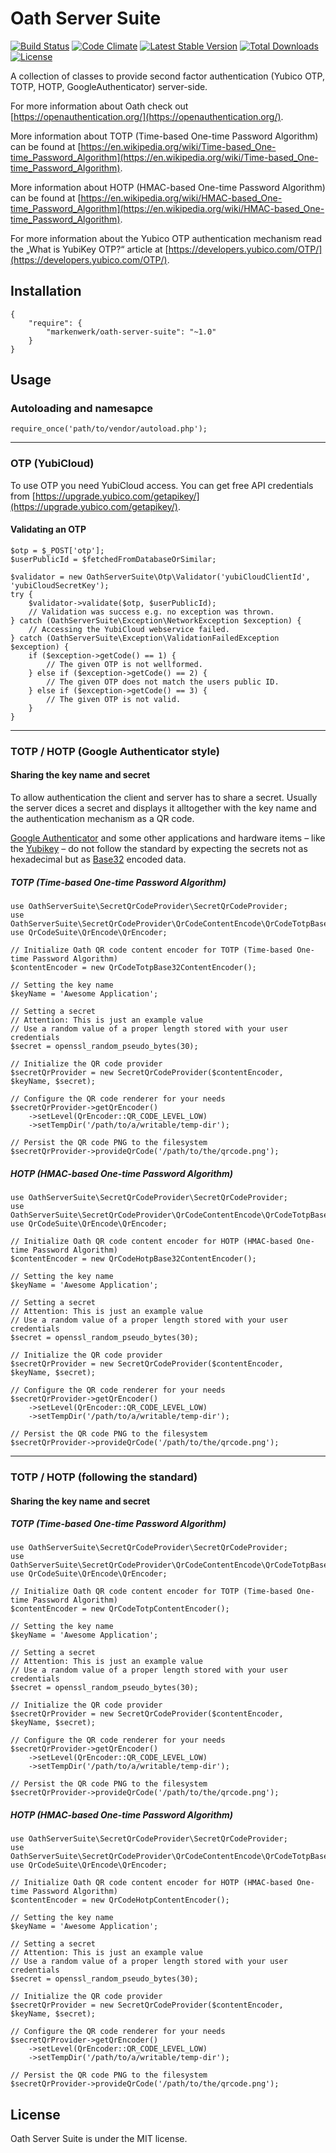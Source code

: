 # Oath Server Suite

[![Build Status](https://travis-ci.org/markenwerk/php-oath-server-suite.svg?branch=master)](https://travis-ci.org/markenwerk/php-oath-server-suite)
[![Code Climate](https://codeclimate.com/github/markenwerk/php-oath-server-suite/badges/gpa.svg)](https://codeclimate.com/github/markenwerk/php-oath-server-suite)
[![Latest Stable Version](https://poser.pugx.org/markenwerk/oath-server-suite/v/stable)](https://packagist.org/packages/markenwerk/oath-server-suite)
[![Total Downloads](https://poser.pugx.org/markenwerk/oath-server-suite/downloads)](https://packagist.org/packages/markenwerk/oath-server-suite)
[![License](https://poser.pugx.org/markenwerk/oath-server-suite/license)](https://packagist.org/packages/markenwerk/oath-server-suite)

A collection of classes to provide second factor authentication (Yubico OTP, TOTP, HOTP, GoogleAuthenticator) server-side.

For more information about Oath check out [https://openauthentication.org/](https://openauthentication.org/).

More information about TOTP (Time-based One-time Password Algorithm) can be found at [https://en.wikipedia.org/wiki/Time-based_One-time_Password_Algorithm](https://en.wikipedia.org/wiki/Time-based_One-time_Password_Algorithm).

More information about HOTP (HMAC-based One-time Password Algorithm) can be found at [https://en.wikipedia.org/wiki/HMAC-based_One-time_Password_Algorithm](https://en.wikipedia.org/wiki/HMAC-based_One-time_Password_Algorithm).

For more information about the Yubico OTP authentication mechanism read the „What is YubiKey OTP?“ article at [https://developers.yubico.com/OTP/](https://developers.yubico.com/OTP/).

## Installation

```{json}
{
   	"require": {
        "markenwerk/oath-server-suite": "~1.0"
    }
}
```

## Usage

### Autoloading and namesapce

```{php}  
require_once('path/to/vendor/autoload.php');
```

---

### OTP (YubiCloud)

To use OTP you need YubiCloud access. You can get free API credentials from [https://upgrade.yubico.com/getapikey/](https://upgrade.yubico.com/getapikey/).

#### Validating an OTP

```{php}
$otp = $_POST['otp'];
$userPublicId = $fetchedFromDatabaseOrSimilar;

$validator = new OathServerSuite\Otp\Validator('yubiCloudClientId', 'yubiCloudSecretKey');
try {
	$validator->validate($otp, $userPublicId);
	// Validation was success e.g. no exception was thrown.
} catch (OathServerSuite\Exception\NetworkException $exception) {
	// Accessing the YubiCloud webservice failed.
} catch (OathServerSuite\Exception\ValidationFailedException $exception) {
	if ($exception->getCode() == 1) {
		// The given OTP is not wellformed.
	} else if ($exception->getCode() == 2) {
		// The given OTP does not match the users public ID.
	} else if ($exception->getCode() == 3) {
		// The given OTP is not valid.
	}
}
```

---

### TOTP / HOTP (Google Authenticator style)

#### Sharing the key name and secret

To allow authentication the client and server has to share a secret. Usually the server dices a secret and displays it alltogether with the key name and the authentication mechanism as a QR code.

[Google Authenticator](https://en.wikipedia.org/wiki/Google_Authenticator) and some other applications and hardware items – like the [Yubikey](https://www.yubico.com/products/yubikey-hardware/) – do not follow the standard by expecting the secrets not as hexadecimal but as [Base32](https://en.wikipedia.org/wiki/Base32) encoded data.

##### TOTP (Time-based One-time Password Algorithm)

```{php}
use OathServerSuite\SecretQrCodeProvider\SecretQrCodeProvider;
use OathServerSuite\SecretQrCodeProvider\QrCodeContentEncode\QrCodeTotpBase32ContentEncoder;
use QrCodeSuite\QrEncode\QrEncoder;

// Initialize Oath QR code content encoder for TOTP (Time-based One-time Password Algorithm)
$contentEncoder = new QrCodeTotpBase32ContentEncoder();

// Setting the key name
$keyName = 'Awesome Application';

// Setting a secret
// Attention: This is just an example value
// Use a random value of a proper length stored with your user credentials
$secret = openssl_random_pseudo_bytes(30);

// Initialize the QR code provider
$secretQrProvider = new SecretQrCodeProvider($contentEncoder, $keyName, $secret);

// Configure the QR code renderer for your needs
$secretQrProvider->getQrEncoder()
	->setLevel(QrEncoder::QR_CODE_LEVEL_LOW)
	->setTempDir('/path/to/a/writable/temp-dir');

// Persist the QR code PNG to the filesystem
$secretQrProvider->provideQrCode('/path/to/the/qrcode.png');
```

##### HOTP (HMAC-based One-time Password Algorithm)

```{php}
use OathServerSuite\SecretQrCodeProvider\SecretQrCodeProvider;
use OathServerSuite\SecretQrCodeProvider\QrCodeContentEncode\QrCodeTotpBase32ContentEncoder;
use QrCodeSuite\QrEncode\QrEncoder;

// Initialize Oath QR code content encoder for HOTP (HMAC-based One-time Password Algorithm)
$contentEncoder = new QrCodeHotpBase32ContentEncoder();

// Setting the key name
$keyName = 'Awesome Application';

// Setting a secret
// Attention: This is just an example value
// Use a random value of a proper length stored with your user credentials
$secret = openssl_random_pseudo_bytes(30);

// Initialize the QR code provider
$secretQrProvider = new SecretQrCodeProvider($contentEncoder, $keyName, $secret);

// Configure the QR code renderer for your needs
$secretQrProvider->getQrEncoder()
	->setLevel(QrEncoder::QR_CODE_LEVEL_LOW)
	->setTempDir('/path/to/a/writable/temp-dir');

// Persist the QR code PNG to the filesystem
$secretQrProvider->provideQrCode('/path/to/the/qrcode.png');
```

---

### TOTP / HOTP (following the standard)

#### Sharing the key name and secret

##### TOTP (Time-based One-time Password Algorithm)

```{php}
use OathServerSuite\SecretQrCodeProvider\SecretQrCodeProvider;
use OathServerSuite\SecretQrCodeProvider\QrCodeContentEncode\QrCodeTotpBase32ContentEncoder;
use QrCodeSuite\QrEncode\QrEncoder;

// Initialize Oath QR code content encoder for TOTP (Time-based One-time Password Algorithm)
$contentEncoder = new QrCodeTotpContentEncoder();

// Setting the key name
$keyName = 'Awesome Application';

// Setting a secret
// Attention: This is just an example value
// Use a random value of a proper length stored with your user credentials
$secret = openssl_random_pseudo_bytes(30);

// Initialize the QR code provider
$secretQrProvider = new SecretQrCodeProvider($contentEncoder, $keyName, $secret);

// Configure the QR code renderer for your needs
$secretQrProvider->getQrEncoder()
	->setLevel(QrEncoder::QR_CODE_LEVEL_LOW)
	->setTempDir('/path/to/a/writable/temp-dir');

// Persist the QR code PNG to the filesystem
$secretQrProvider->provideQrCode('/path/to/the/qrcode.png');
```

##### HOTP (HMAC-based One-time Password Algorithm)

```{php}
use OathServerSuite\SecretQrCodeProvider\SecretQrCodeProvider;
use OathServerSuite\SecretQrCodeProvider\QrCodeContentEncode\QrCodeTotpBase32ContentEncoder;
use QrCodeSuite\QrEncode\QrEncoder;

// Initialize Oath QR code content encoder for HOTP (HMAC-based One-time Password Algorithm)
$contentEncoder = new QrCodeHotpContentEncoder();

// Setting the key name
$keyName = 'Awesome Application';

// Setting a secret
// Attention: This is just an example value
// Use a random value of a proper length stored with your user credentials
$secret = openssl_random_pseudo_bytes(30);

// Initialize the QR code provider
$secretQrProvider = new SecretQrCodeProvider($contentEncoder, $keyName, $secret);

// Configure the QR code renderer for your needs
$secretQrProvider->getQrEncoder()
	->setLevel(QrEncoder::QR_CODE_LEVEL_LOW)
	->setTempDir('/path/to/a/writable/temp-dir');

// Persist the QR code PNG to the filesystem
$secretQrProvider->provideQrCode('/path/to/the/qrcode.png');
```

## License

Oath Server Suite is under the MIT license.